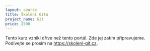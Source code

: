 ```yaml
---
layout: course
title: Školení Gitu
project_name: Git
price: 2500
---
```


Tento kurz vznikl dříve než tento portál. Zde jej zatím připravujeme. Podívejte se prosím na <https://skoleni-git.cz>.

